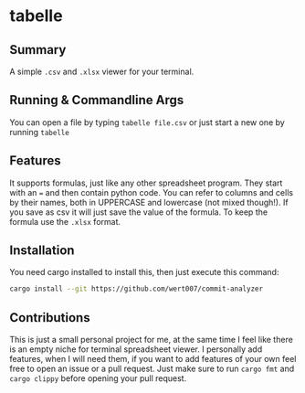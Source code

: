 <!------------------------------------------------------------------------->

[license]: https://img.shields.io/github/license/wert007/tabelle
[repository]: https://github.com/wert007/tabelle

<!------------------------------------------------------------------------->

# tabelle

## Summary

A simple `.csv` and `.xlsx` viewer for your terminal.

## Running & Commandline Args

You can open a file by typing `tabelle file.csv` or just start a new one by
running `tabelle`

## Features

It supports formulas, just like any other spreadsheet program. They start
with an `=` and then contain python code. You can refer to columns and cells
by their names, both in UPPERCASE and lowercase (not mixed though!). If you
save as csv it will just save the value of the formula. To keep the formula
use the `.xlsx` format.

## Installation

You need cargo installed to install this, then just execute this command:

```bash
cargo install --git https://github.com/wert007/commit-analyzer
```

## Contributions

This is just a small personal project for me, at the same time I feel like
there is an empty niche for terminal spreadsheet viewer. I personally add
features, when I will need them, if you want to add features of your own
feel free to open an issue or a pull request. Just make sure to run `cargo
fmt` and `cargo clippy` before opening your pull request.
